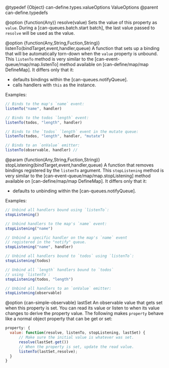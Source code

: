 @typedef {Object} can-define.types.valueOptions ValueOptions
@parent can-define.typedefs

@option {function(Any)} resolve(value) Sets the value of this property as `value`. During a [can-queues.batch.start batch],
the last value passed to `resolve` will be used as the value.

@option {function(Any,String,Fuction,String)} listenTo(bindTarget,event,handler,queue) A function that sets up a binding that
will be automatically torn-down when the `value` property is unbound.  This `listenTo` method is very similar to the [can-event-queue/map/map.listenTo] method available on [can-define/map/map DefineMap].  It differs only that it:

- defaults bindings within the [can-queues.notifyQueue].
- calls handlers with `this` as the instance.

Examples:

```js
// Binds to the map's `name` event:
listenTo("name", handler)     

// Binds to the todos `length` event:
listenTo(todos, "length", handler)

// Binds to the `todos` `length` event in the mutate queue:
listenTo(todos, "length", handler, "mutate")

// Binds to an `onValue` emitter:
listenTo(observable, handler) //
```

@param {function(Any,String,Fuction,String)} stopListening(bindTarget,event,handler,queue) A function that removes bindings
registered by the `listenTo` argument.  This `stopListening` method is very similar to the [can-event-queue/map/map.stopListening] method available on [can-define/map/map DefineMap].  It differs only that it:

- defaults to unbinding within the [can-queues.notifyQueue].

Examples:

```js
// Unbind all handlers bound using `listenTo`:
stopListening()    

// Unbind handlers to the map's `name` event:
stopListening("name")   

// Unbind a specific handler on the map's `name` event
// registered in the "notify" queue.
stopListening("name", handler)    

// Unbind all handlers bound to `todos` using `listenTo`:
stopListening(todos)

// Unbind all `length` handlers bound to `todos`
// using `listenTo`:
stopListening(todos, "length")

// Unbind all handlers to an `onValue` emitter:
stopListening(observable)
```

@option {can-simple-observable} lastSet An observable value that gets set when this
property is set.  You can read its value or listen to when its value changes to
derive the property value.  The following makes `property` behave like a
normal object property that can be get or set:

```js
property: {
  value: function(resolve, listenTo, stopListening, lastSet) {
      // Make sure the initial value is whatever was set.
      resolve(lastSet.get())
      // When the property is set, update the read value.
      listenTo(lastSet,resolve);
  }
}
```
